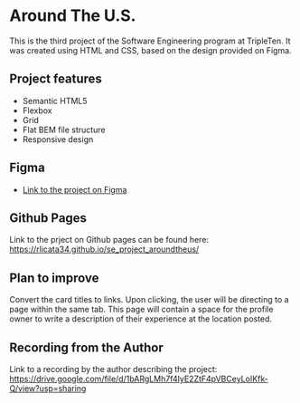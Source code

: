 # Around The U.S.

This is the third project of the Software Engineering program at TripleTen. It was created using HTML and CSS, based on the design provided on Figma.

## Project features

- Semantic HTML5
- Flexbox
- Grid
- Flat BEM file structure
- Responsive design

## Figma

- [Link to the project on Figma](https://www.figma.com/file/ii4xxsJ0ghevUOcssTlHZv/Sprint-3%3A-Around-the-US?node-id=0%3A1)

## Github Pages

Link to the prject on Github pages can be found here:
https://rlicata34.github.io/se_project_aroundtheus/

## Plan to improve

Convert the card titles to links. Upon clicking, the user will be directing to a page within the same tab. This page will contain a space for the profile owner to write a description of their experience at the location posted.

## Recording from the Author

Link to a recording by the author describing the project:
https://drive.google.com/file/d/1bARgLMh7f4IyE2ZtF4pVBCeyLoIKfk-Q/view?usp=sharing
